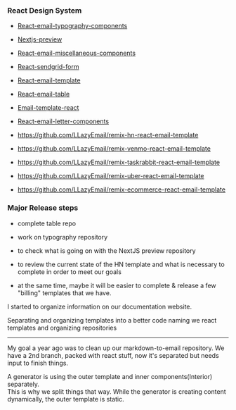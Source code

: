 ### React Design System

- [React-email-typography-components](https://github.com/LLazyEmail/react-email-typography-components)
- [Nextjs-preview](https://github.com/LLazyEmail/nextjs-preview)
- [React-email-miscellaneous-components](https://github.com/LLazyEmail/react-email-miscellaneous-components)
- [React-sendgrid-form](https://github.com/LLazyEmail/react-sendgrid-form)
- [React-email-template](https://github.com/LLazyEmail/react-email-template)
- [React-email-table](https://github.com/LLazyEmail/react-email-table)
- [Email-template-react](https://github.com/LLazyEmail/email-template-react)
- [React-email-letter-components](https://github.com/LLazyEmail/react-email-letter-components)


- https://github.com/LLazyEmail/remix-hn-react-email-template

- https://github.com/LLazyEmail/remix-venmo-react-email-template

- https://github.com/LLazyEmail/remix-taskrabbit-react-email-template

- https://github.com/LLazyEmail/remix-uber-react-email-template

- https://github.com/LLazyEmail/remix-ecommerce-react-email-template


### Major Release steps
- complete table repo 
- work on typography repository
- to check what is going on with the NextJS preview repository
- to review the current state of the HN template and what is necessary to complete in order to meet our goals

- at the same time, maybe it will be easier to complete & release a few "billing" templates that we have.


I started to organize information on our documentation website.


Separating and organizing templates into a better code
naming we react templates and organizing repositories

---

My goal a year ago was to clean up our markdown-to-email repository. 
We have a 2nd branch, packed with react stuff, now it's separated but needs input to finish things.

A generator is using the outer template and inner components(Interior) separately.  
This is why we split things that way. While the generator is creating content dynamically, the outer template is static.
